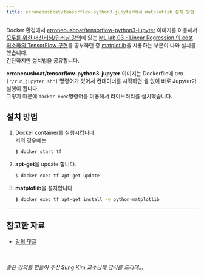 ```yaml
---
title: erroneousboat/tensorflow-python3-jupyter에서 matplotlib 설치 방법
---
```


Docker 환경에서 [erroneousboat/tensorflow-python3-jupyter][docker-image] 이미지를 이용해서 [모두를 위한 머신러닝/딥러닝 강의][lecture-list]에 있는 [ML lab 03 - Linear Regression 의 cost 최소화의 TensorFlow 구현][lab-video]를 공부하던 중 [matplotlib][matplotlib]을 사용하는 부분이 나와 설치를 했습니다.  
간단하지만 설치법을 공유합니다.

**erroneousboat/tensorflow-python3-jupyter** 이미지는 Dockerfile에  `CMD ["/run_jupyter.sh"]` 명령어가 있어서 컨테이너를 시작하면 셀 없이 바로 Jupyter가 실행이 됩니다.  
그렇기 때문에 `docker exec`명령어를 이용해서 라이브러리를 설치했습니다.

## 설치 방법

1. Docker container를 실행시킵니다.  
   저의 경우에는

    ```bash
    $ docker start tf
    ```

2. **apt-get**을 update 합니다.

    ```bash
    $ docker exec tf apt-get update
    ```

3. **matplotlib**을 설치합니다.

    ```bash
    $ docker exec tf apt-get install -y python-matplotlib
    ```

---

## 참고한 자료

* [강의 댓글][lab-comment]

</br></br>
_좋은 강의를 만들어 주신 [Sung Kim](https://github.com/hunkim) 교수님께 감사를 드리며..._

[docker-image]: https://hub.docker.com/r/erroneousboat/tensorflow-python3-jupyter/
[lecture-list]: http://hunkim.github.io/ml/
[lab-video]: https://www.youtube.com/watch?v=pHPmzTQ_e2o
[matplotlib]: http://matplotlib.org/
[lab-comment]: https://www.youtube.com/watch?v=pHPmzTQ_e2o&lc=z12yh114uvmszhuah04ch5gyuvqafb4iri4
